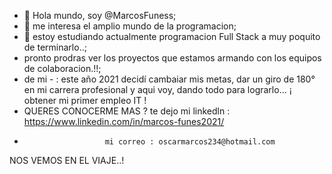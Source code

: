 - 👋 Hola mundo, soy @MarcosFuness;
- 👀 me interesa el amplio mundo de la programacion;
- 🌱 estoy estudiando actualmente programacion Full Stack a muy poquito de terminarlo..;
- pronto prodras ver los proyectos que estamos armando con los equipos de colaboracion.!!;
- de mi - : este año 2021 decidí cambaiar mis metas, dar un giro de 180° en mi carrera profesional y aqui voy,
  dando todo para lograrlo... ¡ obtener mi primer empleo IT !
- QUERES CONOCERME MAS ? te dejo mi linkedln : https://www.linkedin.com/in/marcos-funes2021/
 -                       mi correo : oscarmarcos234@hotmail.com
  
  NOS VEMOS EN EL VIAJE..!
